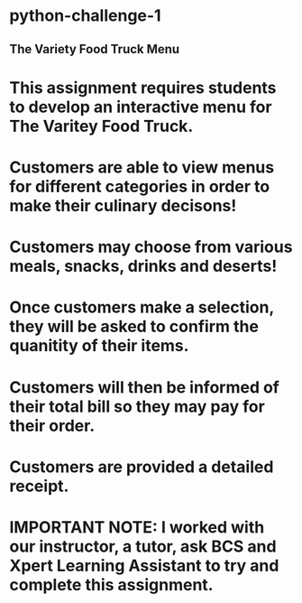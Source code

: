 # python-challenge-1
## The Variety Food Truck Menu
# This assignment requires students to develop an interactive menu for The Varitey Food Truck. 
# Customers are able to view menus for different categories in order to make their culinary decisons!
# Customers may choose from various meals, snacks, drinks and deserts! 
# Once customers make a selection, they will be asked to confirm the quanitity of their items. 
# Customers will then be informed of their total bill so they may pay for their order. 
# Customers are provided a detailed receipt.
# 
#
# IMPORTANT NOTE: I worked with our instructor, a tutor, ask BCS and Xpert Learning Assistant to try and complete this assignment. 

